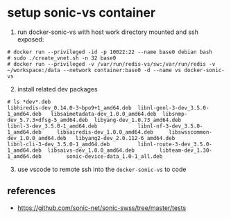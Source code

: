 # setup sonic-vs container
1. run docker-sonic-vs with host work directory mounted and ssh exposed:
```
# docker run --privileged -id -p 10022:22 --name base0 debian bash
# sudo ./create_vnet.sh -n 32 base0
# docker run --privileged -v /var/run/redis-vs/sw:/var/run/redis -v ~/workspace:/data --network container:base0 -d --name vs docker-sonic-vs
```
2. install related dev packages
```
# ls *dev*.deb
libhiredis-dev_0.14.0-3~bpo9+1_amd64.deb  libnl-genl-3-dev_3.5.0-1_amd64.deb   libsaimetadata-dev_1.0.0_amd64.deb  libsnmp-dev_5.7.3+dfsg-5_amd64.deb  libyang-dev_1.0.73_amd64.deb
libnl-3-dev_3.5.0-1_amd64.deb             libnl-nf-3-dev_3.5.0-1_amd64.deb     libsairedis-dev_1.0.0_amd64.deb     libswsscommon-dev_1.0.0_amd64.deb   libyang2-dev_2.0.112-6_amd64.deb
libnl-cli-3-dev_3.5.0-1_amd64.deb         libnl-route-3-dev_3.5.0-1_amd64.deb  libsaivs-dev_1.0.0_amd64.deb        libteam-dev_1.30-1_amd64.deb        sonic-device-data_1.0-1_all.deb
```
3. use vscode to remote ssh into the `docker-sonic-vs` to code

## references
* https://github.com/sonic-net/sonic-swss/tree/master/tests
